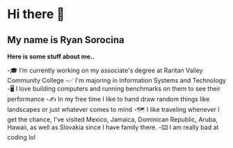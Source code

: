 # Hi there 👋
## My name is Ryan Sorocina

**Here is some stuff about me..**

-🎓 I’m currently working on my associate's degree at Raritan Valley Community College
-✅ I'm majoring in Information Systems and Technology
-🖥️ I love building computers and running benchmarks on them to see their performance
-✍️ In my free time I like to hand draw random things like landscapes or just whatever comes to mind
-🗺️ I like traveling whenever I get the chance, I've visited Mexico, Jamaica, Dominican Republic, Aruba, Hawaii, as well as Slovakia since I have family there.
-⌨️ I am really bad at coding lol

